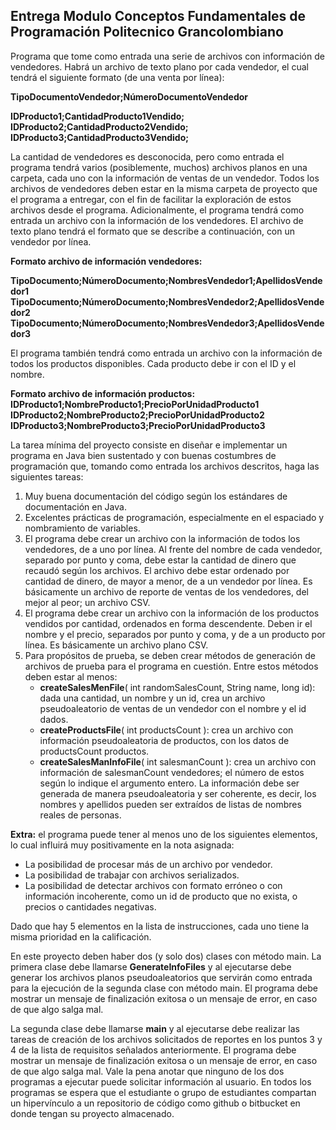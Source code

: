 ## Entrega Modulo Conceptos Fundamentales de Programación Politecnico Grancolombiano 

Programa que tome como entrada una serie de archivos con información de vendedores. Habrá un archivo de texto plano por cada vendedor, el cual tendrá el siguiente formato (de una venta por línea):

**TipoDocumentoVendedor;NúmeroDocumentoVendedor**

**IDProducto1;CantidadProducto1Vendido;**  
**IDProducto2;CantidadProducto2Vendido;**  
**IDProducto3;CantidadProducto3Vendido;**  

La cantidad de vendedores es desconocida, pero como entrada el programa tendrá varios (posiblemente, muchos) archivos planos en una carpeta, cada uno con la información de ventas de un vendedor. Todos los archivos de vendedores deben estar en la misma carpeta de proyecto que el programa a entregar, con el fin de facilitar la exploración de estos archivos desde el programa. Adicionalmente, el programa tendrá como entrada un archivo con la información de los vendedores. El archivo de texto plano tendrá el formato que se describe a continuación, con un vendedor por línea.

**Formato archivo de información vendedores:**

**TipoDocumento;NúmeroDocumento;NombresVendedor1;ApellidosVendedor1**
**TipoDocumento;NúmeroDocumento;NombresVendedor2;ApellidosVendedor2**
**TipoDocumento;NúmeroDocumento;NombresVendedor3;ApellidosVendedor3**

El programa también tendrá como entrada un archivo con la información de todos los productos disponibles. Cada producto debe ir con el ID y el nombre.

**Formato archivo de información productos:**  
**IDProducto1;NombreProducto1;PrecioPorUnidadProducto1**  
**IDProducto2;NombreProducto2;PrecioPorUnidadProducto2**  
**IDProducto3;NombreProducto3;PrecioPorUnidadProducto3**  

La tarea mínima del proyecto consiste en diseñar e implementar un programa en Java bien sustentado y con buenas costumbres de programación que, tomando como entrada los archivos descritos, haga las siguientes tareas:

1. Muy buena documentación del código según los estándares de documentación en Java.
2. Excelentes prácticas de programación, especialmente en el espaciado y nombramiento de variables.
3. El programa debe crear un archivo con la información de todos los vendedores, de a uno por línea. Al frente del nombre de cada vendedor, separado por punto y coma, debe estar la cantidad de dinero que recaudó según los archivos. El archivo debe estar ordenado por cantidad de dinero, de mayor a menor, de a un vendedor por línea. Es básicamente un archivo de reporte de ventas de los vendedores, del mejor al peor; un archivo CSV.
4. El programa debe crear un archivo con la información de los productos vendidos por cantidad, ordenados en forma descendente. Deben ir el nombre y el precio, separados por punto y coma, y de a un producto por línea. Es básicamente un archivo plano CSV.
5. Para propósitos de prueba, se deben crear métodos de generación de archivos de prueba para el programa en cuestión. Entre estos métodos deben estar al menos:
    - **createSalesMenFile**( int randomSalesCount, String name, long id): dada una cantidad, un nombre y un id, crea un archivo pseudoaleatorio de ventas de un vendedor con el nombre y el id dados.
    - **createProductsFile**( int productsCount ): crea un archivo con información pseudoaleatoria de productos, con los datos de productsCount productos.
    - **createSalesManInfoFile**( int salesmanCount ): crea un archivo con información de salesmanCount vendedores; el número de estos según lo indique el argumento entero. La información debe ser generada de manera pseudoaleatoria y ser coherente, es decir, los nombres y apellidos pueden ser extraídos de listas de nombres reales de personas. 

**Extra:** el programa puede tener al menos uno de los siguientes elementos, lo cual influirá muy positivamente en la nota asignada:
 - La posibilidad de procesar más de un archivo por vendedor.
 - La posibilidad de trabajar con archivos serializados.
 - La posibilidad de detectar archivos con formato erróneo o con información incoherente, como un id de producto que no exista, o precios o cantidades negativas.

Dado que hay 5 elementos en la lista de instrucciones, cada uno tiene la misma prioridad en la calificación.  

En este proyecto deben haber dos (y solo dos) clases con método main.
La primera clase debe llamarse **GenerateInfoFiles** y al ejecutarse debe generar los archivos planos pseudoaleatorios que servirán como entrada para la ejecución de la segunda clase con método main. El programa debe mostrar un mensaje de finalización exitosa o un mensaje de error, en caso de que algo salga mal.  

La segunda clase debe llamarse **main** y al ejecutarse debe realizar las tareas de creación de los archivos solicitados de reportes en los puntos 3 y 4 de la lista de requisitos señalados anteriormente. El programa debe mostrar un mensaje de finalización exitosa o un mensaje de error, en caso de que algo salga mal. Vale la pena anotar que ninguno de los dos programas a ejecutar puede solicitar información al
usuario. En todos los programas se espera que el estudiante o grupo de estudiantes compartan un hipervínculo a un repositorio de código como github o bitbucket en donde tengan su proyecto almacenado.